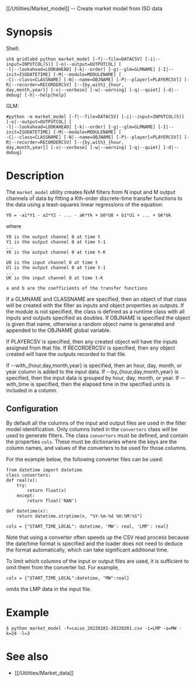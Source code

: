 [[/Utilities/Market_model]] -- Create market model from ISO data

# Synopsis

Shell:

    sh$ gridlabd python market_model [-f|--file=DATACSV] [-i|--input=INPUTCOL(S)] [-o|--output=OUTPUTCOL] [
    -l|--lookahead=LOOKAHEAD] [-k|--order] [-g|--glm=GLMNAME] [-I|--init=ISODATETIME] [-M|--module=MODULENAME] [
    -C|--class=CLASSNAME] [-N|--name=OBJNAME] [-P|--player[=PLAYERCSV]] [-R|--recorder=RECORDERCSV] [--{by,with}_{hour,
    day,month,year}] [-v|--verbose] [-w|--warning] [-q|--quiet] [-d|--debug] [-h|--help|help]

GLM:

    #python -m market_model [-f|--file=DATACSV] [-i|--input=INPUTCOL(S)] [-o|--output=OUTPUTCOL] [
    -l|--lookahead=LOOKAHEAD] [-k|--order] [-g|--glm=GLMNAME] [-I|--init=ISODATETIME] [-M|--module=MODULENAME] [
    -C|--class=CLASSNAME] [-N|--name=OBJNAME] [-P|--player[=PLAYERCSV]] [-R|--recorder=RECORDERCSV] [--{by,with}_{hour,
    day,month,year}] [-v|--verbose] [-w|--warning] [-q|--quiet] [-d|--debug]


# Description

The `market_model` utility creates NxM filters from N input and M output
channels of data by fitting a Kth-order discrete-time transfer functions to
the data using a least-squares linear regressions of the equation:

    Y0 = -a1*Y1 - a2*Y2 - ... - aK*Yk + b0*U0 + b1*U1 + ... + bK*Uk

where

    Y0 is the output channel 0 at time t
    Y1 is the output channel 0 at time t-1
    ...
    YK is the output channel 0 at time t-K

    U0 is the input channel 0 at time t
    U1 is the output channel 0 at time t-1
    ...
    UK is the input channel 0 at time t-K

    a and b are the coefficients of the transfer functions

If a GLMNAME and CLASSNAME are specified, then an object of that class will be
created with the filter as inputs and object properties as outputs.  If the
module is not specified, the class is defined as a runtime class with all
inputs and outputs specified as doubles.  If OBJNAME is specified the object is 
given that name, otherwise a random object name is generated and appended to the 
OBJNAME global variable.

If PLAYERCSV is specified, then any created object will have the inputs 
assigned from that file.  If RECORDERCSV is specified, then any object created will
have the outputs recorded to that file.

If --with_{hour,day,month,year} is specified, then an hour, day, month, or
year column is added to the input data.  If --by_{hour,day,month,year} is
specified, then the input data is grouped by hour, day, month, or year. If
--with_time is specified, then the elapsed time in the specified units is
included in a column.

## Configuration

By default all the columns of the input and output files are used in the
filter model identification.  Only columns listed in the `converters` class will be used to generate filters.
The class `converters` must be defined, and contain the properties `cols`.  These must be
dictionaries where the keys are the column names, and values of the
converters to be used for those columns.  

For the example below, the following converter files can be used:

    from datetime import datetime
    class converters:
    def real(x):
        try:
            return float(x)
        except:
            return float('NAN')

    def datetime(x):
        return datetime.strptime(x, "%Y-%m-%d %H:%M:%S")

    cols = {"START_TIME_LOCAL": datetime, 'MW': real, 'LMP': real}

Note that using a converter often speeds up the CSV read process because the
date/time format is specified and the loader does not need to deduce the
format automatically, which can take significant additional time.

To limit which columns of the input or output files are used, it is sufficient
to omit them from the converter list.  For example, 

    cols = {"START_TIME_LOCAL":datetime, "MW":real}

omits the LMP data in the input file.

# Example

    $ python market_model -f=caiso_20220101-20220201.csv -i=LMP -o=MW -k=24 -l=3

# See also

* [[/Utilities/Market_data]]
